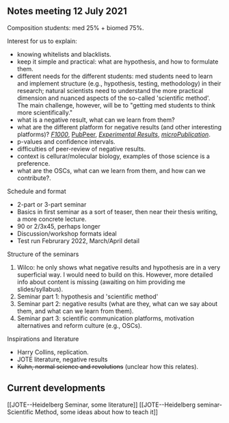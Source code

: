 
## Notes meeting 12 July 2021

Composition students: med 25% + biomed 75%.

Interest for us to explain:
- knowing whitelists and blacklists.
- keep it simple and practical: what are hypothesis, and how to formulate them.
- different needs for the different students: med students need to learn and implement structure (e.g., hypothesis, testing, methodology) in their research; natural scientists need to understand the more practical dimension and nuanced aspects of the so-called 'scientific method'. The main challenge, however, will be to "getting med students to think more scientifically."
- what is a negative result, what can we learn from them?
- what are the different platform for negative results (and other interesting platforms)? *[F1000](https://f1000research.com/)*, [PubPeer](https://pubpeer.com/), *[Experimental Results](https://www.cambridge.org/core/journals/experimental-results)*, *[microPublication](https://www.micropublication.org/)*. 
- p-values and confidence intervals.
- difficulties of peer-review of negative results.
- context is cellurar/molecular biology, examples of those science is a preference.
- what are the OSCs, what can we learn from them, and how can we contribute?.
 


Schedule and format
- 2-part or 3-part seminar
- Basics in first seminar as a sort of teaser, then near their thesis writing, a more concrete lecture.
- 90 or 2/3x45, perhaps longer
- Discussion/workshop formats ideal
- Test run Februrary 2022, March/April detail

Structure of the seminars
1. Wilco: he only shows what negative results and hypothesis are in a very superficial way. I would need to build on this. However, more detailed info about content is missing (awaiting on him providing me slides/syllabus).
2. Seminar part 1: hypothesis and 'scientific method'
3. Seminar part 2: negative results (what are they, what can we say about them, and what can we learn from them).
4. Seminar part 3: scientific communication platforms, motivation alternatives and reform culture (e.g., OSCs).

Inspirations and literature
- Harry Collins, replication.
- JOTE literature, negative results
- ~~Kuhn, normal science and revolutions~~ (unclear how this relates).


## Current developments
[[JOTE--Heidelberg Seminar, some literature]]
[[JOTE--Heidelberg seminar-Scientific Method, some ideas about how to teach it]]






